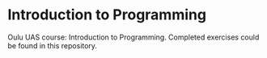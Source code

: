 # Introduction to Programming
Oulu UAS course: Introduction to Programming.
Completed exercises could be found in this repository.
